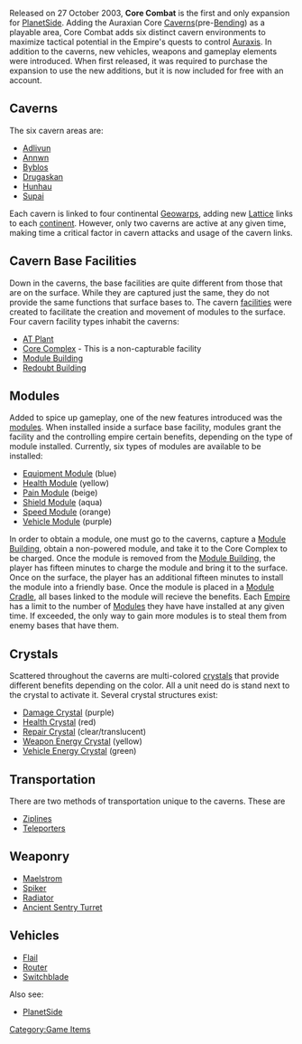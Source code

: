Released on 27 October 2003, **Core Combat** is the first and only
expansion for [PlanetSide](../etc/PlanetSide.md). Adding the Auraxian
Core
[Caverns](../locations/Caverns.md)(pre-[Bending](../etc/The_Bending.md)) as
a playable area, Core Combat adds six distinct cavern environments to
maximize tactical potential in the Empire's quests to control
[Auraxis](../locations/Auraxis.md). In addition to the caverns, new vehicles,
weapons and gameplay elements were introduced. When first released, it
was required to purchase the expansion to use the new additions, but it
is now included for free with an account.

## Caverns

The six cavern areas are:

- [Adlivun](../locations/Adlivun.md)
- [Annwn](../locations/Annwn.md)
- [Byblos](../locations/Byblos.md)
- [Drugaskan](../locations/Drugaskan.md)
- [Hunhau](../locations/Hunhau.md)
- [Supai](../locations/Supai.md)

Each cavern is linked to four continental
[Geowarps](../locations/Geowarp.md), adding new [Lattice](../terminology/Lattice.md)
links to each [continent](locations/Continent.md). However, only two
caverns are active at any given time, making time a critical factor in
cavern attacks and usage of the cavern links.

## Cavern Base Facilities

Down in the caverns, the base facilities are quite different from those
that are on the surface. While they are captured just the same, they do
not provide the same functions that surface bases to. The cavern
[facilities](../locations/Facilities.md) were created to facilitate the
creation and movement of modules to the surface. Four cavern facility
types inhabit the caverns:

- [AT Plant](../locations/AT_Plant.md)
- [Core Complex](../locations/Core_Complex.md) - This is a non-capturable
  facility
- [Module Building](../locations/Module_Building.md)
- [Redoubt Building](../locations/Redoubt_Building.md)

## Modules

Added to spice up gameplay, one of the new features introduced was the
[modules](../etc/Modules.md). When installed inside a surface base
facility, modules grant the facility and the controlling empire certain
benefits, depending on the type of module installed. Currently, six
types of modules are available to be installed:

- [Equipment Module](Equipment_Module.md) (blue)
- [Health Module](Health_Module.md) (yellow)
- [Pain Module](../etc/Pain_Module.md) (beige)
- [Shield Module](Shield_Module.md) (aqua)
- [Speed Module](../etc/Speed_Module.md) (orange)
- [Vehicle Module](../etc/Vehicle_Module.md) (purple)

In order to obtain a module, one must go to the caverns, capture a
[Module Building](../locations/Module_Building.md), obtain a non-powered
module, and take it to the Core Complex to be charged. Once the module
is removed from the [Module Building](../locations/Module_Building.md), the
player has fifteen minutes to charge the module and bring it to the
surface. Once on the surface, the player has an additional fifteen
minutes to install the module into a friendly base. Once the module is
placed in a [Module Cradle](Module_Cradle.md), all bases linked
to the module will recieve the benefits. Each
[Empire](../terminology/Empire.md) has a limit to the number of
[Modules](../etc/Modules.md) they have have installed at any given
time. If exceeded, the only way to gain more modules is to steal them
from enemy bases that have them.

## Crystals

Scattered throughout the caverns are multi-colored
[crystals](Crystal.md) that provide different benefits depending
on the color. All a unit need do is stand next to the crystal to
activate it. Several crystal structures exist:

- [Damage Crystal](Damage_Crystal.md) (purple)
- [Health Crystal](Health_Crystal.md) (red)
- [Repair Crystal](Repair_Crystal.md) (clear/translucent)
- [Weapon Energy Crystal](Weapon_Energy_Crystal.md) (yellow)
- [Vehicle Energy Crystal](../terminology/Vehicle_Energy_Crystal.md) (green)

## Transportation

There are two methods of transportation unique to the caverns. These are

- [Ziplines](Zipline.md)
- [Teleporters](../terminology/Teleporter.md)

## Weaponry

- [Maelstrom](../weapons/Maelstrom.md)
- [Spiker](../weapons/Spiker.md)
- [Radiator](../weapons/Radiator.md)
- [Ancient Sentry Turret](Ancient_Sentry_Turret.md)

## Vehicles

- [Flail](Flail.md)
- [Router](../vehicles/Router.md)
- [Switchblade](Switchblade.md)

Also see:

- [PlanetSide](../etc/PlanetSide.md)

[Category:Game Items](Category:Game_Items.md)
